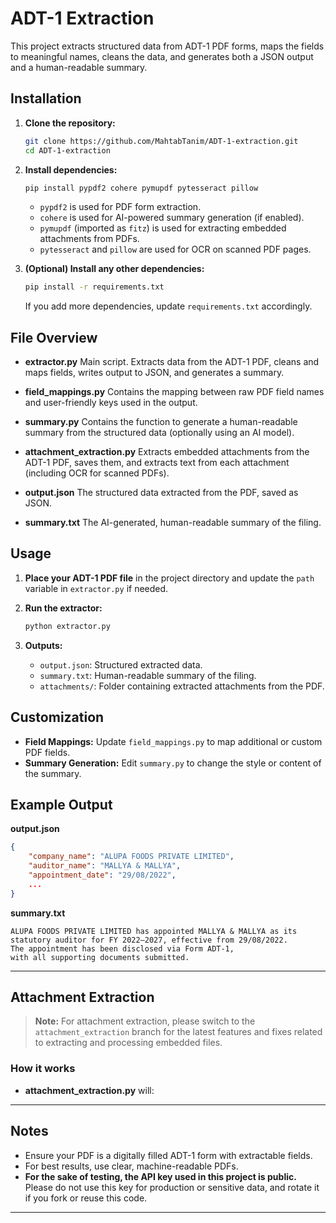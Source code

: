 # ADT-1 Extraction

This project extracts structured data from ADT-1 PDF forms, maps the fields to meaningful names, cleans the data, and generates both a JSON output and a human-readable summary.

## Installation

1. **Clone the repository:**

   ```bash
   git clone https://github.com/MahtabTanim/ADT-1-extraction.git
   cd ADT-1-extraction
   ```

2. **Install dependencies:**

   ```bash
   pip install pypdf2 cohere pymupdf pytesseract pillow
   ```

   - `pypdf2` is used for PDF form extraction.
   - `cohere` is used for AI-powered summary generation (if enabled).
   - `pymupdf` (imported as `fitz`) is used for extracting embedded attachments from PDFs.
   - `pytesseract` and `pillow` are used for OCR on scanned PDF pages.

3. **(Optional) Install any other dependencies:**

   ```bash
   pip install -r requirements.txt
   ```

   If you add more dependencies, update `requirements.txt` accordingly.

## File Overview

- **extractor.py**
  Main script. Extracts data from the ADT-1 PDF, cleans and maps fields, writes output to JSON, and generates a summary.

- **field_mappings.py**
  Contains the mapping between raw PDF field names and user-friendly keys used in the output.

- **summary.py**
  Contains the function to generate a human-readable summary from the structured data (optionally using an AI model).

- **attachment_extraction.py**
  Extracts embedded attachments from the ADT-1 PDF, saves them, and extracts text from each attachment (including OCR for scanned PDFs).

- **output.json**
  The structured data extracted from the PDF, saved as JSON.

- **summary.txt**
  The AI-generated, human-readable summary of the filing.

## Usage

1. **Place your ADT-1 PDF file** in the project directory and update the `path` variable in `extractor.py` if needed.

2. **Run the extractor:**

   ```bash
   python extractor.py
   ```

3. **Outputs:**
   - `output.json`: Structured extracted data.
   - `summary.txt`: Human-readable summary of the filing.
   - `attachments/`: Folder containing extracted attachments from the PDF.

## Customization

- **Field Mappings:**
  Update `field_mappings.py` to map additional or custom PDF fields.
- **Summary Generation:**
  Edit `summary.py` to change the style or content of the summary.

## Example Output

**output.json**

```json
{
    "company_name": "ALUPA FOODS PRIVATE LIMITED",
    "auditor_name": "MALLYA & MALLYA",
    "appointment_date": "29/08/2022",
    ...
}
```

**summary.txt**

```
ALUPA FOODS PRIVATE LIMITED has appointed MALLYA & MALLYA as its statutory auditor for FY 2022–2027, effective from 29/08/2022.
The appointment has been disclosed via Form ADT-1,
with all supporting documents submitted.
```

---

## Attachment Extraction

> **Note:**
> For attachment extraction, please switch to the `attachment_extraction` branch for the latest features and fixes related to extracting and processing embedded files.

### How it works

- **attachment_extraction.py** will:


---

## Notes

- Ensure your PDF is a digitally filled ADT-1 form with extractable fields.
- For best results, use clear, machine-readable PDFs.
- **For the sake of testing, the API key used in this project is public.**
  Please do not use this key for production or sensitive data, and rotate it if you fork or reuse this code.

---
